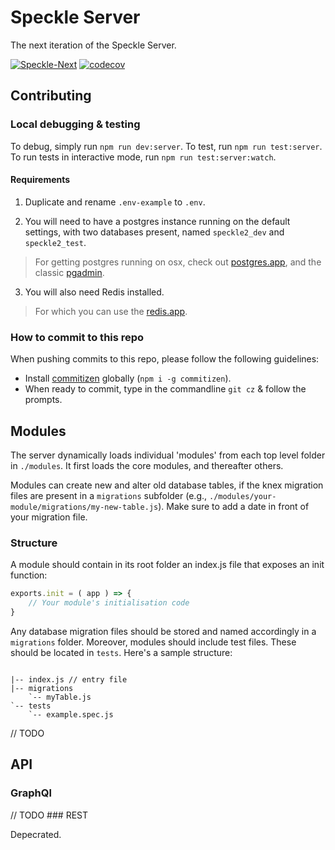 # Speckle Server

The next iteration of the Speckle Server.

[![Speckle-Next](https://circleci.com/gh/Speckle-Next/SpeckleServer.svg?style=svg&circle-token=76eabd350ea243575cbb258b746ed3f471f7ac29)](https://github.com/Speckle-Next/SpeckleServer/) [![codecov](https://codecov.io/gh/Speckle-Next/SpeckleServer/branch/master/graph/badge.svg?token=PHZWVNUVFE)](https://codecov.io/gh/Speckle-Next/SpeckleServer)


## Contributing

### Local debugging & testing

To debug, simply run `npm run dev:server`. To test, run `npm run test:server`. To run tests in interactive mode, run `npm run test:server:watch`.

#### Requirements

1. Duplicate and rename `.env-example` to `.env`.

2. You will need to have a postgres instance running on the default settings, with two databases present, named `speckle2_dev` and `speckle2_test`.

> For getting postgres running on osx, check out [postgres.app](https://postgresapp.com/), and the classic [pgadmin](https://www.pgadmin.org/download/pgadmin-4-macos/).

3. You will also need Redis installed.

> For which you can use the [redis.app](https://jpadilla.github.io/redisapp/).

### How to commit to this repo
When pushing commits to this repo, please follow the following guidelines:

- Install [commitizen](https://www.npmjs.com/package/commitizen#commitizen-for-contributors) globally (`npm i -g commitizen`).
- When ready to commit, type in the commandline `git cz` & follow the prompts.

## Modules

The server dynamically loads individual 'modules' from each top level folder in `./modules`. It first loads the core modules, and thereafter others.

Modules can create new and alter old database tables, if the knex migration files are present in a `migrations` subfolder (e.g., `./modules/your-module/migrations/my-new-table.js`). Make sure to add a date in front of your migration file.

### Structure

A module should contain in its root folder an index.js file that exposes an init function:

```js
exports.init = ( app ) => {
    // Your module's initialisation code
}
```

Any database migration files should be stored and named accordingly in a `migrations` folder. Moreover, modules should include test files. These should be located in `tests`. Here's a sample structure:

```

|-- index.js // entry file
|-- migrations
    `-- myTable.js
`-- tests
    `-- example.spec.js

```

// TODO

## API

### GraphQl

// TODO
### REST

Depecrated.

